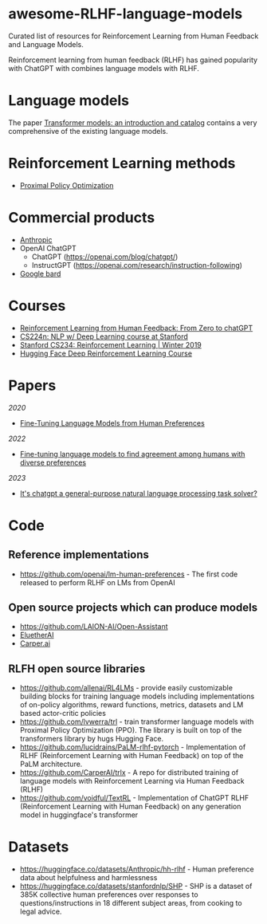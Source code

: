# awesome-RLHF-language-models

Curated list of resources for Reinforcement Learning from Human Feedback and Language Models.

Reinforcement learning from human feedback (RLHF) has gained popularity with ChatGPT with combines language models with RLHF.

# Language models

The paper [Transformer models: an introduction and catalog](https://arxiv.org/pdf/2302.07730.pdf) contains a very comprehensive of the existing language models.

# Reinforcement Learning methods

* [Proximal Policy Optimization](https://en.wikipedia.org/wiki/Proximal_Policy_Optimization)

# Commercial products

* [Anthropic](https://www.anthropic.com/)
* OpenAI ChatGPT
  * ChatGPT (https://openai.com/blog/chatgpt/)
  * InstructGPT (https://openai.com/research/instruction-following)
* [Google bard](https://blog.google/technology/ai/bard-google-ai-search-updates/)

# Courses

* [Reinforcement Learning from Human Feedback: From Zero to chatGPT](https://www.youtube.com/watch?v=2MBJOuVq380)
* [CS224n: NLP w/ Deep Learning course at Stanford](http://web.stanford.edu/class/cs224n/slides/cs224n-2023-lecture11-prompting-rlhf.pdf)
* [Stanford CS234: Reinforcement Learning | Winter 2019](https://www.youtube.com/playlist?list=PLoROMvodv4rOSOPzutgyCTapiGlY2Nd8u)
* [Hugging Face Deep Reinforcement Learning Course](https://huggingface.co/deep-rl-course/unit0/introduction)

# Papers

*2020*
* [Fine-Tuning Language Models from Human Preferences](https://arxiv.org/pdf/1909.08593.pdf)

*2022*
* [Fine-tuning language models to find agreement among humans with diverse preferences](https://arxiv.org/pdf/2211.15006.pdf)

*2023*
* [It's chatgpt a general-purpose natural language processing task solver?](https://arxiv.org/pdf/2302.06476.pdf)

# Code

## Reference implementations

* https://github.com/openai/lm-human-preferences - The first code released to perform RLHF on LMs from OpenAI

## Open source projects which can produce models

* https://github.com/LAION-AI/Open-Assistant
* [EluetherAI](http://www.eleuther.ai/)
* [Carper.ai](https://carper.ai/)

## RLFH open source libraries

* https://github.com/allenai/RL4LMs - provide easily customizable building blocks for training language models including implementations of on-policy algorithms, reward functions, metrics, datasets and LM based actor-critic policies
* https://github.com/lvwerra/trl -  train transformer language models with Proximal Policy Optimization (PPO). The library is built on top of the transformers library by hugs Hugging Face.
* https://github.com/lucidrains/PaLM-rlhf-pytorch - Implementation of RLHF (Reinforcement Learning with Human Feedback) on top of the PaLM architecture.
* https://github.com/CarperAI/trlx - A repo for distributed training of language models with Reinforcement Learning via Human Feedback (RLHF)
* https://github.com/voidful/TextRL - Implementation of ChatGPT RLHF (Reinforcement Learning with Human Feedback) on any generation model in huggingface's transformer

# Datasets

* https://huggingface.co/datasets/Anthropic/hh-rlhf - Human preference data about helpfulness and harmlessness
* https://huggingface.co/datasets/stanfordnlp/SHP - SHP is a dataset of 385K collective human preferences over responses to questions/instructions in 18 different subject areas, from cooking to legal advice.
